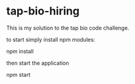 # tap-bio-hiring

This is my solution to the tap bio code challenge.

to start simply install npm modules:

npm install

then start the application

npm start
